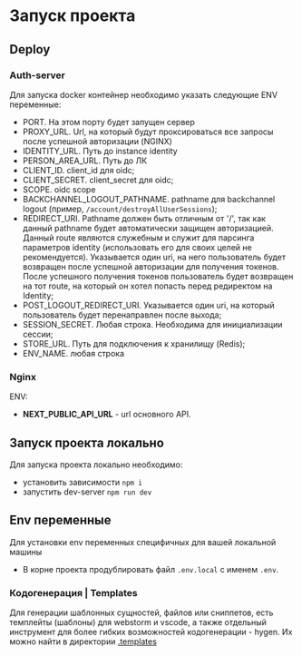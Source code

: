 # Запуск проекта

## Deploy
### Auth-server
Для запуска docker контейнер необходимо указать следующие ENV переменные:
- PORT. На этом порту будет запущен сервер
- PROXY_URL. Url, на который будут проксироваться все запросы после успешной авторизации (NGINX)
- IDENTITY_URL. Путь до instance identity
- PERSON_AREA_URL. Путь до ЛК
- CLIENT_ID. client_id для oidc;
- CLIENT_SECRET. client_secret для oidc;
- SCOPE. oidc scope
- BACKCHANNEL_LOGOUT_PATHNAME. pathname для backchannel logout (пример, ```/account/destroyAllUserSessions```);
- REDIRECT_URI. Pathname должен быть отличным от '/', так как данный pathname будет автоматически защищен авторизацией. Данный route являются служебным и служит для парсинга параметров identity (использовать его для своих целей не рекомендуется). Указывается один uri, на него пользователь будет возвращен после успешной авторизации для получения токенов. После успешного получения токенов пользователь будет возвращен на тот route, на который он хотел попасть перед редиректом на Identity;
- POST_LOGOUT_REDIRECT_URI. Указывается один uri, на который пользователь будет перенаправлен после выхода;
- SESSION_SECRET. Любая строка. Необходима для инициализации сессии;
- STORE_URL. Путь для подключения к хранилищу (Redis);
- ENV_NAME. любая строка

### Nginx

ENV:
- **NEXT_PUBLIC_API_URL** - url основного API.

## Запуск проекта локально
Для запуска проекта локально необходимо:
- установить зависимости ```npm i```
- запустить dev-server ```npm run dev```

## Env переменные
Для установки env переменных специфичных для вашей локальной машины
- В корне проекта продублировать файл `.env.local` с именем `.env`.

### Кодогенерация | Templates
Для генерации шаблонных сущностей, файлов или сниппетов, есть темплейты (шаблоны) для webstorm и vscode, 
а также отдельный инструмент для более гибких возможностей кодогенерации - hygen.
Их можно найти в директории [.templates](./.templates)
